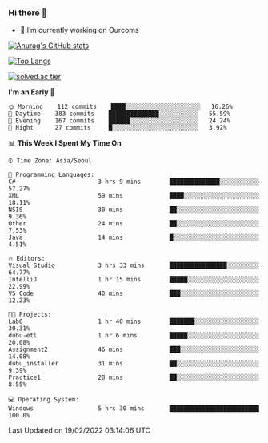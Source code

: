 ### Hi there 👋

- 🔭 I’m currently working on Ourcoms

<!--
**Rhange/Rhange** is a ✨ _special_ ✨ repository because its `README.md` (this file) appears on your GitHub profile.

Here are some ideas to get you started:

- 🌱 I’m currently learning ...
- 👯 I’m looking to collaborate on ...
- 🤔 I’m looking for help with ...
- 💬 Ask me about ...
- 📫 How to reach me: ...
- 😄 Pronouns: ...
- ⚡ Fun fact: ...
-->

[![Anurag's GitHub stats](https://github-readme-stats.vercel.app/api?username=rhange&show_icons=true&theme=gruvbox)](https://github.com/anuraghazra/github-readme-stats)

[![Top Langs](https://github-readme-stats.vercel.app/api/top-langs/?username=rhange&layout=compact&theme=gruvbox)](https://github.com/anuraghazra/github-readme-stats)

[![solved.ac tier](http://mazassumnida.wtf/api/generate_badge?boj=rhange0511)](https://solved.ac/rhange0511)

  <!--START_SECTION:waka-->
**I'm an Early 🐤** 

```text
🌞 Morning    112 commits    ████░░░░░░░░░░░░░░░░░░░░░   16.26% 
🌆 Daytime    383 commits    ██████████████░░░░░░░░░░░   55.59% 
🌃 Evening    167 commits    ██████░░░░░░░░░░░░░░░░░░░   24.24% 
🌙 Night      27 commits     █░░░░░░░░░░░░░░░░░░░░░░░░   3.92%

```


📊 **This Week I Spent My Time On** 

```text
⌚︎ Time Zone: Asia/Seoul

💬 Programming Languages: 
C#                       3 hrs 9 mins        ██████████████░░░░░░░░░░░   57.27% 
XML                      59 mins             ████░░░░░░░░░░░░░░░░░░░░░   18.11% 
NSIS                     30 mins             ██░░░░░░░░░░░░░░░░░░░░░░░   9.36% 
Other                    24 mins             ██░░░░░░░░░░░░░░░░░░░░░░░   7.53% 
Java                     14 mins             █░░░░░░░░░░░░░░░░░░░░░░░░   4.51%

🔥 Editors: 
Visual Studio            3 hrs 33 mins       ████████████████░░░░░░░░░   64.77% 
IntelliJ                 1 hr 15 mins        █████░░░░░░░░░░░░░░░░░░░░   22.99% 
VS Code                  40 mins             ███░░░░░░░░░░░░░░░░░░░░░░   12.23%

🐱‍💻 Projects: 
Lab6                     1 hr 40 mins        ███████░░░░░░░░░░░░░░░░░░   30.31% 
dubu-etl                 1 hr 6 mins         █████░░░░░░░░░░░░░░░░░░░░   20.08% 
Assignment2              46 mins             ███░░░░░░░░░░░░░░░░░░░░░░   14.08% 
dubu_installer           31 mins             ██░░░░░░░░░░░░░░░░░░░░░░░   9.39% 
Practice1                28 mins             ██░░░░░░░░░░░░░░░░░░░░░░░   8.55%

💻 Operating System: 
Windows                  5 hrs 30 mins       █████████████████████████   100.0%

```


 Last Updated on 19/02/2022 03:14:06 UTC
<!--END_SECTION:waka-->

